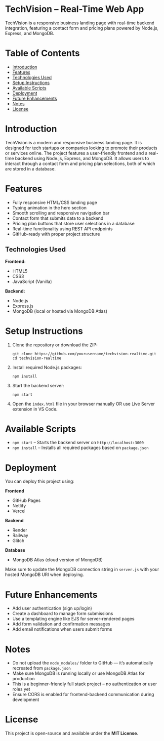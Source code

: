 # TechVision – Real-Time Web App
TechVision is a responsive business landing page with real-time backend integration, featuring a contact form and pricing plans powered by Node.js, Express, and MongoDB.

# Table of Contents
- [Introduction](#introduction)
- [Features](#features)
- [Technologies Used](#technologies-used)
- [Setup Instructions](#setup-instructions)
- [Available Scripts](#available-scripts)
- [Deployment](#deployment)
- [Future Enhancements](#future-enhancements)
- [Notes](#notes)
- [License](#license)

# Introduction

TechVision is a modern and responsive business landing page. It is designed for tech startups or companies looking to promote their products or services online. The project features a user-friendly frontend and a real-time backend using Node.js, Express, and MongoDB. It allows users to interact through a contact form and pricing plan selections, both of which are stored in a database.

# Features

* Fully responsive HTML/CSS landing page
* Typing animation in the hero section
* Smooth scrolling and responsive navigation bar
* Contact form that submits data to a backend
* Pricing plan buttons that store user selections in a database
* Real-time functionality using REST API endpoints
* GitHub-ready with proper project structure

## Technologies Used

**Frontend:**

* HTML5
* CSS3
* JavaScript (Vanilla)

**Backend:**

* Node.js
* Express.js
* MongoDB (local or hosted via MongoDB Atlas)


# Setup Instructions

1. Clone the repository or download the ZIP:

   ```
   git clone https://github.com/yourusername/techvision-realtime.git
   cd techvision-realtime
   ```

2. Install required Node.js packages:

   ```
   npm install
   ```

3. Start the backend server:

   ```
   npm start
   ```

4. Open the `index.html` file in your browser manually
   OR use Live Server extension in VS Code.


# Available Scripts

* `npm start` – Starts the backend server on `http://localhost:3000`
* `npm install` – Installs all required packages based on `package.json`


# Deployment

You can deploy this project using:

**Frontend**

* GitHub Pages
* Netlify
* Vercel

**Backend**

* Render
* Railway
* Glitch

**Database**

* MongoDB Atlas (cloud version of MongoDB)

Make sure to update the MongoDB connection string in `server.js` with your hosted MongoDB URI when deploying.

# Future Enhancements

* Add user authentication (sign up/login)
* Create a dashboard to manage form submissions
* Use a templating engine like EJS for server-rendered pages
* Add form validation and confirmation messages
* Add email notifications when users submit forms

# Notes

* Do not upload the `node_modules/` folder to GitHub — it’s automatically recreated from `package.json`
* Make sure MongoDB is running locally or use MongoDB Atlas for production
* This is a beginner-friendly full stack project – no authentication or user roles yet
* Ensure CORS is enabled for frontend-backend communication during development

# License

This project is open-source and available under the **MIT License**.

